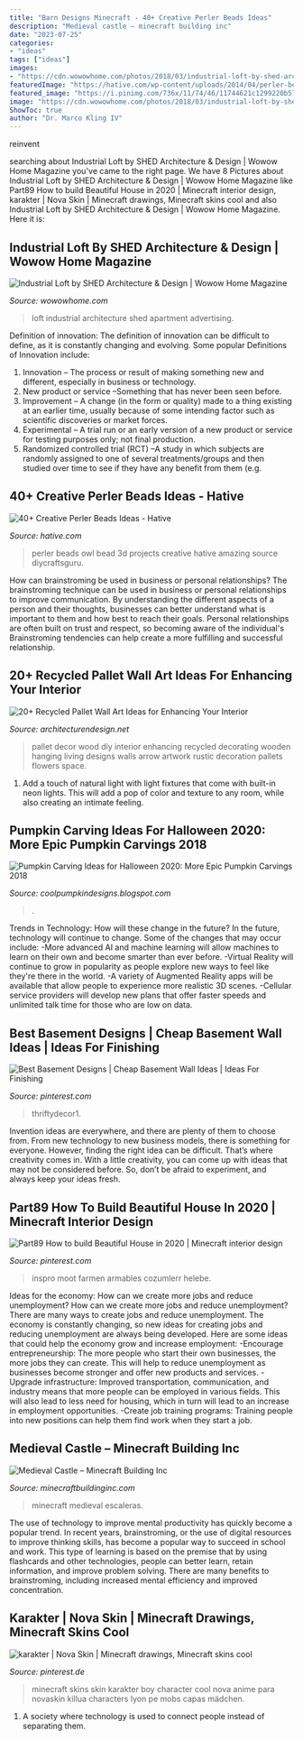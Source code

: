 ```yaml
---
title: "Barn Designs Minecraft - 40+ Creative Perler Beads Ideas"
description: "Medieval castle – minecraft building inc"
date: "2023-07-25"
categories:
- "ideas"
tags: ["ideas"]
images:
- "https://cdn.wowowhome.com/photos/2018/03/industrial-loft-by-shed-architecture-design-06.jpg"
featuredImage: "https://hative.com/wp-content/uploads/2014/04/perler-beads-ideas/31-owl-perler-beads.jpg"
featured_image: "https://i.pinimg.com/736x/11/74/46/11744621c1299220b57d49f8417140bf.jpg"
image: "https://cdn.wowowhome.com/photos/2018/03/industrial-loft-by-shed-architecture-design-06.jpg"
ShowToc: true
author: "Dr. Marco Kling IV"
---
```



reinvent

	

		
searching about Industrial Loft by SHED Architecture &amp; Design | Wowow Home Magazine you've came to the right page. We have 8 Pictures about Industrial Loft by SHED Architecture &amp; Design | Wowow Home Magazine like Part89 How to build Beautiful House in 2020 | Minecraft interior design, karakter | Nova Skin | Minecraft drawings, Minecraft skins cool and also Industrial Loft by SHED Architecture &amp; Design | Wowow Home Magazine. Here it is:
		
    
## Industrial Loft By SHED Architecture &amp; Design | Wowow Home Magazine

<img loading=lazy src="https://cdn.wowowhome.com/photos/2018/03/industrial-loft-by-shed-architecture-design-06.jpg" onerror="this.onerror=null;this.src='https://tse4.mm.bing.net/th?id=OIP.jwZkNx_Nd7PtcwDX3vjN3AHaLH&amp;pid=15.1';" alt="Industrial Loft by SHED Architecture &amp; Design | Wowow Home Magazine">

_Source: wowowhome.com_

>loft industrial architecture shed apartment advertising. 

	

Definition of innovation:
The definition of innovation can be difficult to define, as it is constantly changing and evolving. Some popular Definitions of Innovation include:
1. Innovation – The process or result of making something new and different, especially in business or technology.
2. New product or service –Something that has never been seen before.
3. Improvement – A change (in the form or quality) made to a thing existing at an earlier time, usually because of some intending factor such as scientific discoveries or market forces.
4. Experimental – A trial run or an early version of a new product or service for testing purposes only; not final production. 
5. Randomized controlled trial (RCT) –A study in which subjects are randomly assigned to one of several treatments/groups and then studied over time to see if they have any benefit from them (e.g.

    
## 40+ Creative Perler Beads Ideas - Hative

<img loading=lazy src="https://hative.com/wp-content/uploads/2014/04/perler-beads-ideas/31-owl-perler-beads.jpg" onerror="this.onerror=null;this.src='https://tse1.mm.bing.net/th?id=OIP.U3Mtwd-ryfCBJqXOcNyC7AHaJK&amp;pid=15.1';" alt="40+ Creative Perler Beads Ideas - Hative">

_Source: hative.com_

>perler beads owl bead 3d projects creative hative amazing source diycraftsguru. 

	

How can brainstroming be used in business or personal relationships?
The brainstroming technique can be used in business or personal relationships to improve communication. By understanding the different aspects of a person and their thoughts, businesses can better understand what is important to them and how best to reach their goals. Personal relationships are often built on trust and respect, so becoming aware of the individual's Brainstroming tendencies can help create a more fulfilling and successful relationship.

    
## 20+ Recycled Pallet Wall Art Ideas For Enhancing Your Interior

<img loading=lazy src="http://cdn.architecturendesign.net/wp-content/uploads/2015/06/AD-Pallet-Wall-Art-1.jpg" onerror="this.onerror=null;this.src='https://tse3.mm.bing.net/th?id=OIP.8Xd7lJShtieOCcnEehn92wHaLH&amp;pid=15.1';" alt="20+ Recycled Pallet Wall Art Ideas for Enhancing Your Interior">

_Source: architecturendesign.net_

>pallet decor wood diy interior enhancing recycled decorating wooden hanging living designs walls arrow artwork rustic decoration pallets flowers space. 

	

1. Add a touch of natural light with light fixtures that come with built-in neon lights. This will add a pop of color and texture to any room, while also creating an intimate feeling.

    
## Pumpkin Carving Ideas For Halloween 2020: More Epic Pumpkin Carvings 2018

<img loading=lazy src="https://3.bp.blogspot.com/-fp7n0VkqXzw/Ulx_cgs3ilI/AAAAAAAAIsY/sascJitkcmg/s640/2bfe9b37b457d20699e384ac543388b0.jpg" onerror="this.onerror=null;this.src='https://tse4.mm.bing.net/th?id=OIP.k_TTddgulpTZeK7t4IE9SwAAAA&amp;pid=15.1';" alt="Pumpkin Carving Ideas for Halloween 2020: More Epic Pumpkin Carvings 2018">

_Source: coolpumpkindesigns.blogspot.com_

>. 

	

Trends in Technology: How will these change in the future?
In the future, technology will continue to change. Some of the changes that may occur include: 
-More advanced AI and machine learning will allow machines to learn on their own and become smarter than ever before.
-Virtual Reality will continue to grow in popularity as people explore new ways to feel like they're there in the world.
-A variety of Augmented Reality apps will be available that allow people to experience more realistic 3D scenes.
-Cellular service providers will develop new plans that offer faster speeds and unlimited talk time for those who are low on data.

    
## Best Basement Designs | Cheap Basement Wall Ideas | Ideas For Finishing

<img loading=lazy src="https://i.pinimg.com/736x/73/be/18/73be1855fe5dff1574ef874df93a5eed.jpg" onerror="this.onerror=null;this.src='https://tse2.mm.bing.net/th?id=OIP.o6l3mfaHN_tYPmrzXlrCQwHaDu&amp;pid=15.1';" alt="Best Basement Designs | Cheap Basement Wall Ideas | Ideas For Finishing">

_Source: pinterest.com_

>thriftydecor1. 

	

Invention ideas are everywhere, and there are plenty of them to choose from. From new technology to new business models, there is something for everyone. However, finding the right idea can be difficult. That’s where creativity comes in. With a little creativity, you can come up with ideas that may not be considered before. So, don’t be afraid to experiment, and always keep your ideas fresh.

    
## Part89 How To Build Beautiful House In 2020 | Minecraft Interior Design

<img loading=lazy src="https://i.pinimg.com/736x/17/c4/56/17c456519d6faed3577340e87ba408b7.jpg" onerror="this.onerror=null;this.src='https://tse4.mm.bing.net/th?id=OIP.Hox3mt85C7SgUrAru9T2sQHaNK&amp;pid=15.1';" alt="Part89 How to build Beautiful House in 2020 | Minecraft interior design">

_Source: pinterest.com_

>inspro moot farmen armables cozumlerr helebe. 

	

Ideas for the economy: How can we create more jobs and reduce unemployment?
How can we create more jobs and reduce unemployment?
There are many ways to create jobs and reduce unemployment. The economy is constantly changing, so new ideas for creating jobs and reducing unemployment are always being developed. Here are some ideas that could help the economy grow and increase employment: 
-Encourage entrepreneurship: The more people who start their own businesses, the more jobs they can create. This will help to reduce unemployment as businesses become stronger and offer new products and services. 
-Upgrade infrastructure: Improved transportation, communication, and industry means that more people can be employed in various fields. This will also lead to less need for housing, which in turn will lead to an increase in employment opportunities. 
-Create job training programs: Training people into new positions can help them find work when they start a job.

    
## Medieval Castle – Minecraft Building Inc

<img loading=lazy src="https://minecraftbuildinginc.com/wp-content/uploads/2013/02/The-Ballroom.jpg" onerror="this.onerror=null;this.src='https://tse3.mm.bing.net/th?id=OIP.ueDctjGfE5vZ2ifyFlng2gHaEo&amp;pid=15.1';" alt="Medieval Castle – Minecraft Building Inc">

_Source: minecraftbuildinginc.com_

>minecraft medieval escaleras. 

	

The use of technology to improve mental productivity has quickly become a popular trend. In recent years, brainstroming, or the use of digital resources to improve thinking skills, has become a popular way to succeed in school and work. This type of learning is based on the premise that by using flashcards and other technologies, people can better learn, retain information, and improve problem solving. There are many benefits to brainstroming, including increased mental efficiency and improved concentration.

    
## Karakter | Nova Skin | Minecraft Drawings, Minecraft Skins Cool

<img loading=lazy src="https://i.pinimg.com/736x/11/74/46/11744621c1299220b57d49f8417140bf.jpg" onerror="this.onerror=null;this.src='https://tse2.mm.bing.net/th?id=OIP.lI6H9AIdCbNY8boyloMgXgAAAA&amp;pid=15.1';" alt="karakter | Nova Skin | Minecraft drawings, Minecraft skins cool">

_Source: pinterest.de_

>minecraft skins skin karakter boy character cool nova anime para novaskin killua characters lyon pe mobs capas mädchen. 

	

1. A society where technology is used to connect people instead of separating them.

